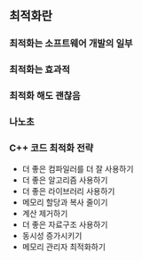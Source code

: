 ## 최적화란

### 최적화는 소프트웨어 개발의 일부

### 최적화는 효과적

### 최적화 해도 괜찮음

### 나노초

### C++ 코드 최적화 전략
- 더 좋은 컴파일러를 더 잘 사용하기
- 더 좋은 알고리즘 사용하기
- 더 좋은 라이브러리 사용하기
- 메모리 할당과 복사 줄이기
- 계산 제거하기
- 더 좋은 자료구조 사용하기
- 동시성 증가시키기
- 메모리 관리자 최적화하기
